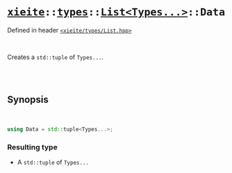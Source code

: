 # [`xieite`](../../../README.md)`::`[`types`](../../../docs/types.md)`::`[`List<Types...>`](../../../docs/types/List.md)`::Data`
Defined in header [`<xieite/types/List.hpp>`](../../../include/xieite/types/List.hpp)

<br/>

Creates a `std::tuple` of `Types...`.

<br/><br/>

## Synopsis

<br/>

```cpp
using Data = std::tuple<Types...>;
```
### Resulting type
- A `std::tuple` of `Types...`
